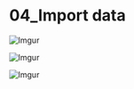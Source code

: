 # 04_Import data  

![Imgur](https://i.imgur.com/RqrzCiC.png)  

![Imgur](https://i.imgur.com/6Bw4iEL.png)  

![Imgur](https://i.imgur.com/V3uEMaD.png)  

